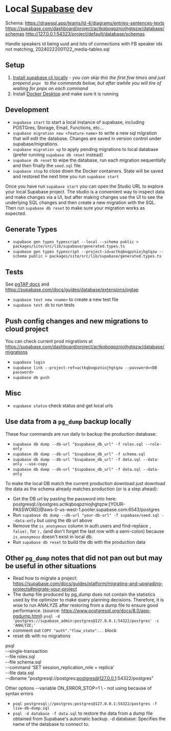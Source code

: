 # Local [Supabase](https://supabase.com/docs) dev

Schema:
https://drawsql.app/teams/ld-4/diagrams/entries-sentences-texts
https://supabase.com/dashboard/project/actkqboqpzniojhgtqzw/database/schemas
http://127.0.0.1:54323/project/default/database/schemas

Handle speakers id being uuid and lots of connections with FB speaker ids not matching, 20240222001122_media-tables.sql

## Setup
1. [Install supabase cli locally](https://supabase.com/docs/guides/cli) *- you can skip this the first few times and just prepend `pnpx ` to the commands below, but after awhile you will tire of waiting for pnpx on each command*
2. Install [Docker Desktop](https://www.docker.com/products/docker-desktop/) and make sure it is running

## Development

- `supabase start` to start a local instance of supabase, including POSTGres, Storage, Email, Functions, etc...
- `supabase migration new <feature-name>` to write a new sql migration that will edit the database. Changes are saved in version control under supabase/migrations.
- `supabase migration up` to apply pending migrations to local database (prefer running `supabase db reset` instead)
- `supabase db reset` to wipe the database, run each migration sequentially and then finally the `seed.sql` file.
- `supabase stop` to close down the Docker containers. State will be saved and restored the next time you run `supabase start`

Once you have run `supabase start` you can open the Studio URL to explore your local Supabase project. The studio is a convenient way to inspect data and make changes via a UI, but after making changes use the UI to see the underlying SQL changes and then create a new migration with the SQL. Then run `supabase db reset` to make sure your migration works as expected.

## Generate Types

- `supabase gen types typescript --local --schema public > packages/site/src/lib/supabase/generated.types.ts`
- `supabase gen types typescript --project-id=actkqboqpzniojhgtqzw --schema public > packages/site/src/lib/supabase/generated.types.ts`

## Tests

See [pgTAP docs](https://pgtap.org/documentation.html) and https://supabase.com/docs/guides/database/extensions/pgtap

- `supabase test new <name>` to create a new test file
- `supabase test db` to run tests

## Push config changes and new migrations to cloud project
You can check current prod migrations at https://supabase.com/dashboard/project/actkqboqpzniojhgtqzw/database/migrations

- `supabase login`
- `supabase link --project-ref=actkqboqpzniojhgtqzw --password=<DB password>`
- `supabase db push`

## Misc

- `supabase status` check status and get local urls

## Use data from a `pg_dump` backup locally

These four commands are run daily to backup the production database:
- `supabase db dump --db-url "$supabase_db_url" -f roles.sql --role-only`
- `supabase db dump --db-url "$supabase_db_url" -f schema.sql`
- `supabase db dump --db-url "$supabase_db_url" -f data.sql --data-only --use-copy`
- `supabase db dump --db-url "$supabase_db_url" -f data.sql --data-only`

To make the local DB match the current production download just download the data as the schema already matches production (or is a step ahead):
- Get the DB url by pasting the password into here: postgresql://postgres.actkqboqpzniojhgtqzw:[YOUR-PASSWORD]@aws-0-us-west-1.pooler.supabase.com:6543/postgres
- Run `supabase db dump --db-url "your-db-url" -f supabase/seed.sql --data-only` but using the db url above
- Remove the `is_anonymous` column in auth.users and find-replace `, false),` for `),` (and don't forget the last row with a semi-colon) because `is_anonymous` doesn't exist in local db.
- Run `supabase db reset` to build the db with the production data

## Other `pg_dump` notes that did not pan out but may be useful in other situations

- Read how to migrate a project: https://supabase.com/docs/guides/platform/migrating-and-upgrading-projects#migrate-your-project
- The dump file produced by pg_dump does not contain the statistics used by the optimizer to make query planning decisions. Therefore, it is wise to run ANALYZE after restoring from a dump file to ensure good performance. (source: https://www.postgresql.org/docs/8.0/app-pgdump.html) `psql -d 'postgres://supabase_admin:postgres@127.0.0.1:54322/postgres' -c 'ANALYZE;'`
- comment out `COPY "auth"."flow_state"...` block
- reset db with no migrations

psql \
  --single-transaction \
  --file roles.sql \
  --file schema.sql \
  --command 'SET session_replication_role = replica' \
  --file data.sql \
  --dbname "postgresql://postgres:postgres@127.0.0.1:54322/postgres"

Other options
  --variable ON_ERROR_STOP=1 \ - not using because of syntax errors

- `psql postgresql://postgres:postgres@127.0.0.1:54322/postgres -f live-db-dump.sql`
- `psql -d database -f data.sql` to restore the data from a dump file obtained from Supabase's automatic backup. -d database: Specifies the name of the database to connect to.
